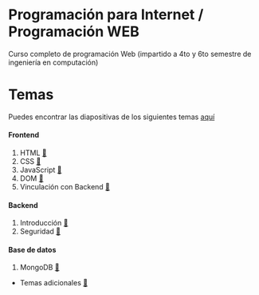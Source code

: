 # Programación para Internet / Programación WEB
Curso completo de programación Web (impartido a 4to y 6to semestre de ingeniería en computación)

# Temas
Puedes encontrar las diapositivas de los siguientes temas [aquí](./Sesiones/0%20-%20Presentaciones/)
#### Frontend
01. HTML [🔗](./Sesiones/01%20-%20HTML)
02. CSS [🔗](./Sesiones/02%20-%20CSS)
03. JavaScript [🔗](./Sesiones/03%20-%20JavaScript)
04. DOM [🔗](./Sesiones/05%20-%20DOM)
05. Vinculación con Backend [🔗](./Sesiones/06%20-%20Frontend)

#### Backend
01. Introducción [🔗](./Sesiones/04%20-%20Backend)
02. Seguridad [🔗](./Sesiones/08%20-%20Seguridad)

#### Base de datos
01. MongoDB [🔗](./Sesiones/07%20-%20MongoDB)


- Temas adicionales [🔗](./Sesiones/99.99%20-%20Temas%20varios)
 
